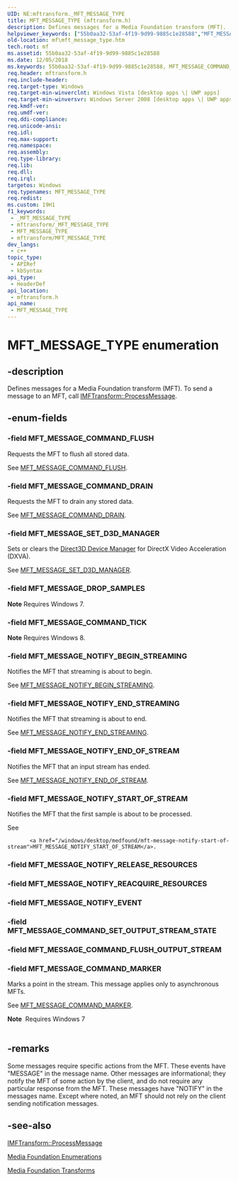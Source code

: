 ```yaml
---
UID: NE:mftransform._MFT_MESSAGE_TYPE
title: MFT_MESSAGE_TYPE (mftransform.h)
description: Defines messages for a Media Foundation transform (MFT).
helpviewer_keywords: ["55b0aa32-53af-4f19-9d99-9885c1e28588","MFT_MESSAGE_COMMAND_DRAIN","MFT_MESSAGE_COMMAND_FLUSH","MFT_MESSAGE_COMMAND_MARKER","MFT_MESSAGE_COMMAND_TICK","MFT_MESSAGE_DROP_SAMPLES","MFT_MESSAGE_NOTIFY_BEGIN_STREAMING","MFT_MESSAGE_NOTIFY_END_OF_STREAM","MFT_MESSAGE_NOTIFY_END_STREAMING","MFT_MESSAGE_NOTIFY_START_OF_STREAM","MFT_MESSAGE_SET_D3D_MANAGER","MFT_MESSAGE_TYPE","MFT_MESSAGE_TYPE enumeration [Media Foundation]","mf.mft_message_type","mftransform/MFT_MESSAGE_COMMAND_DRAIN","mftransform/MFT_MESSAGE_COMMAND_FLUSH","mftransform/MFT_MESSAGE_COMMAND_MARKER","mftransform/MFT_MESSAGE_COMMAND_TICK","mftransform/MFT_MESSAGE_DROP_SAMPLES","mftransform/MFT_MESSAGE_NOTIFY_BEGIN_STREAMING","mftransform/MFT_MESSAGE_NOTIFY_END_OF_STREAM","mftransform/MFT_MESSAGE_NOTIFY_END_STREAMING","mftransform/MFT_MESSAGE_NOTIFY_START_OF_STREAM","mftransform/MFT_MESSAGE_SET_D3D_MANAGER","mftransform/MFT_MESSAGE_TYPE"]
old-location: mf\mft_message_type.htm
tech.root: mf
ms.assetid: 55b0aa32-53af-4f19-9d99-9885c1e28588
ms.date: 12/05/2018
ms.keywords: 55b0aa32-53af-4f19-9d99-9885c1e28588, MFT_MESSAGE_COMMAND_DRAIN, MFT_MESSAGE_COMMAND_FLUSH, MFT_MESSAGE_COMMAND_MARKER, MFT_MESSAGE_COMMAND_TICK, MFT_MESSAGE_DROP_SAMPLES, MFT_MESSAGE_NOTIFY_BEGIN_STREAMING, MFT_MESSAGE_NOTIFY_END_OF_STREAM, MFT_MESSAGE_NOTIFY_END_STREAMING, MFT_MESSAGE_NOTIFY_START_OF_STREAM, MFT_MESSAGE_SET_D3D_MANAGER, MFT_MESSAGE_TYPE, MFT_MESSAGE_TYPE enumeration [Media Foundation], mf.mft_message_type, mftransform/MFT_MESSAGE_COMMAND_DRAIN, mftransform/MFT_MESSAGE_COMMAND_FLUSH, mftransform/MFT_MESSAGE_COMMAND_MARKER, mftransform/MFT_MESSAGE_COMMAND_TICK, mftransform/MFT_MESSAGE_DROP_SAMPLES, mftransform/MFT_MESSAGE_NOTIFY_BEGIN_STREAMING, mftransform/MFT_MESSAGE_NOTIFY_END_OF_STREAM, mftransform/MFT_MESSAGE_NOTIFY_END_STREAMING, mftransform/MFT_MESSAGE_NOTIFY_START_OF_STREAM, mftransform/MFT_MESSAGE_SET_D3D_MANAGER, mftransform/MFT_MESSAGE_TYPE
req.header: mftransform.h
req.include-header: 
req.target-type: Windows
req.target-min-winverclnt: Windows Vista [desktop apps \| UWP apps]
req.target-min-winversvr: Windows Server 2008 [desktop apps \| UWP apps]
req.kmdf-ver: 
req.umdf-ver: 
req.ddi-compliance: 
req.unicode-ansi: 
req.idl: 
req.max-support: 
req.namespace: 
req.assembly: 
req.type-library: 
req.lib: 
req.dll: 
req.irql: 
targetos: Windows
req.typenames: MFT_MESSAGE_TYPE
req.redist: 
ms.custom: 19H1
f1_keywords:
 - _MFT_MESSAGE_TYPE
 - mftransform/_MFT_MESSAGE_TYPE
 - MFT_MESSAGE_TYPE
 - mftransform/MFT_MESSAGE_TYPE
dev_langs:
 - c++
topic_type:
 - APIRef
 - kbSyntax
api_type:
 - HeaderDef
api_location:
 - mftransform.h
api_name:
 - MFT_MESSAGE_TYPE
---
```


# MFT_MESSAGE_TYPE enumeration


## -description

Defines messages for a Media Foundation transform (MFT). To send a message to an MFT, call <a href="/windows/desktop/api/mftransform/nf-mftransform-imftransform-processmessage">IMFTransform::ProcessMessage</a>.

## -enum-fields

### -field MFT_MESSAGE_COMMAND_FLUSH

Requests the MFT to flush all stored data. 

See <a href="/windows/desktop/medfound/mft-message-command-flush">MFT_MESSAGE_COMMAND_FLUSH</a>.

### -field MFT_MESSAGE_COMMAND_DRAIN

Requests the MFT to drain any stored data.

See <a href="/windows/desktop/medfound/mft-message-command-drain">MFT_MESSAGE_COMMAND_DRAIN</a>.

### -field MFT_MESSAGE_SET_D3D_MANAGER

Sets or clears the <a href="/windows/desktop/medfound/direct3d-device-manager">Direct3D Device Manager</a> for DirectX Video Acceleration (DXVA).
            
            
          

See <a href="/windows/desktop/medfound/mft-message-set-d3d-manager">MFT_MESSAGE_SET_D3D_MANAGER</a>.

### -field MFT_MESSAGE_DROP_SAMPLES

<b>Note</b> Requires Windows 7.

### -field MFT_MESSAGE_COMMAND_TICK

<b>Note</b> Requires Windows 8.

### -field MFT_MESSAGE_NOTIFY_BEGIN_STREAMING

Notifies the MFT that streaming is about to begin.
            
          

See <a href="/windows/desktop/medfound/mft-message-notify-begin-streaming">MFT_MESSAGE_NOTIFY_BEGIN_STREAMING</a>.

### -field MFT_MESSAGE_NOTIFY_END_STREAMING

Notifies the MFT that streaming is about to end.
            
          

See <a href="/windows/desktop/medfound/mft-message-notify-end-streaming">MFT_MESSAGE_NOTIFY_END_STREAMING</a>.

### -field MFT_MESSAGE_NOTIFY_END_OF_STREAM

Notifies the MFT that an input stream has ended.
            
          

See <a href="/windows/desktop/medfound/mft-message-notify-end-of-stream">MFT_MESSAGE_NOTIFY_END_OF_STREAM</a>.

### -field MFT_MESSAGE_NOTIFY_START_OF_STREAM

Notifies the MFT that the first sample is about to be processed. 

See
            
           <a href="/windows/desktop/medfound/mft-message-notify-start-of-stream">MFT_MESSAGE_NOTIFY_START_OF_STREAM</a>.

### -field MFT_MESSAGE_NOTIFY_RELEASE_RESOURCES

### -field MFT_MESSAGE_NOTIFY_REACQUIRE_RESOURCES

### -field MFT_MESSAGE_NOTIFY_EVENT

### -field MFT_MESSAGE_COMMAND_SET_OUTPUT_STREAM_STATE

### -field MFT_MESSAGE_COMMAND_FLUSH_OUTPUT_STREAM

### -field MFT_MESSAGE_COMMAND_MARKER

Marks a point in the stream. This message applies only to asynchronous MFTs. 

See <a href="/windows/desktop/medfound/mft-message-command-marker">MFT_MESSAGE_COMMAND_MARKER</a>.

<div class="alert"><b>Note</b>  Requires Windows 7</div>
<div> </div>

## -remarks

Some messages require specific actions from the MFT. These events have "MESSAGE" in the message name. Other messages are informational; they notify the MFT of some action by the client, and do not require any particular response from the MFT. These messages have "NOTIFY" in the messages name. Except where noted, an MFT should not rely on the client sending notification messages.

## -see-also

<a href="/windows/desktop/api/mftransform/nf-mftransform-imftransform-processmessage">IMFTransform::ProcessMessage</a>



<a href="/windows/desktop/medfound/media-foundation-enumerations">Media Foundation Enumerations</a>



<a href="/windows/desktop/medfound/media-foundation-transforms">Media Foundation Transforms</a>